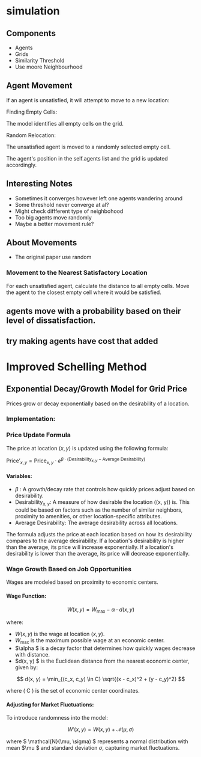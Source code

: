 # simulation
## Components
 - Agents
 - Grids
 - Similarity Threshold
 - Use moore Neighbourhood


## Agent Movement
If an agent is unsatisfied, it will attempt to move to a new location:

Finding Empty Cells:

The model identifies all empty cells on the grid.

Random Relocation:

The unsatisfied agent is moved to a randomly selected empty cell.

The agent's position in the self.agents list and the grid is updated accordingly.

## Interesting Notes

- Sometimes it converges however left one agents wandering around
- Some threshold never converge at al?
- Might check diffferent type of neighbohood
- Too big agents move randomly
- Maybe a better movement rule?

## About Movements

- The original paper use random
### Movement to the Nearest Satisfactory Location
For each unsatisfied agent, calculate the distance to all empty cells.
Move the agent to the closest empty cell where it would be satisfied.

## agents move with a probability based on their level of dissatisfaction.

## try making agents have cost that added 


# Improved Schelling Method 


## Exponential Decay/Growth Model for Grid Price

Prices grow or decay exponentially based on the desirability of a location.

### Implementation:


### Price Update Formula

The price at location $(x, y)$ is updated using the following formula:

$`
\text{Price}'_{x,y} = \text{Price}_{x,y} \cdot e^{\beta \cdot (\text{Desirability}_{x,y} - \text{Average Desirability})}
`$

#### Variables:
- $\beta$ : A growth/decay rate that controls how quickly prices adjust based on desirability.  
- $\text{Desirability}_{x,y}$: A measure of how desirable the location \((x, y)\) is. This could be based on factors such as the number of similar neighbors, proximity to amenities, or other location-specific attributes.  
- $\text{Average Desirability}$: The average desirability across all locations.


The formula adjusts the price at each location based on how its desirability compares to the average desirability. If a location's desirability is higher than the average, its price will increase exponentially. If a location's desirability is lower than the average, its price will decrease exponentially.



### Wage Growth Based on Job Opportunities

Wages are modeled based on proximity to economic centers.

#### Wage Function:

$$
W(x, y) = W_{\text{max}} - \alpha \cdot d(x, y)
$$

where:
- $W(x, y)$ is the wage at location $(x, y)$.
- $W_{\text{max}}$ is the maximum possible wage at an economic center.
- $\alpha $ is a decay factor that determines how quickly wages decrease with distance.
- $d(x, y) $ is the Euclidean distance from the nearest economic center, given by:

$$
d(x, y) = \min_{(c_x, c_y) \in C} \sqrt{(x - c_x)^2 + (y - c_y)^2}
$$

where \( C \) is the set of economic center coordinates.

#### Adjusting for Market Fluctuations:

To introduce randomness into the model:

$$
W'(x, y) = W(x, y) + \mathcal{N}(\mu, \sigma)
$$

where $ \mathcal{N}(\mu, \sigma) $ represents a normal distribution with mean $\mu $ and standard deviation $\sigma$, capturing market fluctuations.


